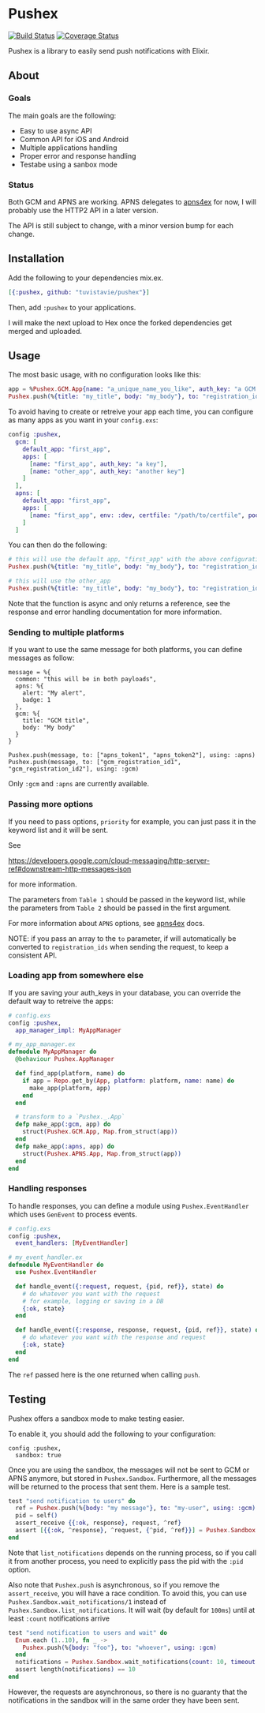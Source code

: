 # Pushex
[![Build Status](https://travis-ci.org/tuvistavie/pushex.svg?branch=master)](https://travis-ci.org/tuvistavie/pushex)
[![Coverage Status](https://coveralls.io/repos/github/tuvistavie/pushex/badge.svg?branch=master)](https://coveralls.io/github/tuvistavie/pushex?branch=master)


Pushex is a library to easily send push notifications with Elixir.

## About

### Goals

The main goals are the following:

  * Easy to use async API
  * Common API for iOS and Android
  * Multiple applications handling
  * Proper error and response handling
  * Testabe using a sanbox mode

### Status

Both GCM and APNS are working. APNS delegates to [apns4ex](https://github.com/chvanikoff/apns4ex)
for now, I will probably use the HTTP2 API in a later version.

The API is still subject to change, with a minor version bump for each change.

## Installation

Add the following to your dependencies mix.ex.

```elixir
[{:pushex, github: "tuvistavie/pushex"}]
```

Then, add `:pushex` to your applications.

I will make the next upload to Hex once the forked dependencies get merged and uploaded.

## Usage

The most basic usage, with no configuration looks like this:

```elixir
app = %Pushex.GCM.App{name: "a_unique_name_you_like", auth_key: "a GCM API auth key"}
Pushex.push(%{title: "my_title", body: "my_body"}, to: "registration_id", with_app: app)
```

To avoid having to create or retreive your app each time, you can configure as many apps
as you want in your `config.exs`:

```elixir
config :pushex,
  gcm: [
    default_app: "first_app",
    apps: [
      [name: "first_app", auth_key: "a key"],
      [name: "other_app", auth_key: "another key"]
    ]
  ],
  apns: [
    default_app: "first_app",
    apps: [
      [name: "first_app", env: :dev, certfile: "/path/to/certfile", pool_size: 5]
    ]
  ]
```

You can then do the following:


```elixir
# this will use the default app, "first_app" with the above configuration
Pushex.push(%{title: "my_title", body: "my_body"}, to: "registration_id", using: :gcm)

# this will use the other_app
Pushex.push(%{title: "my_title", body: "my_body"}, to: "registration_id", using: :gcm, with_app: "other_app")
```

Note that the function is async and only returns a reference, see the response and error
handling documentation for more information.

### Sending to multiple platforms

If you want to use the same message for both platforms, you can define messages as follow:

```
message = %{
  common: "this will be in both payloads",
  apns: %{
    alert: "My alert",
    badge: 1
  },
  gcm: %{
    title: "GCM title",
    body: "My body"
  }
}

Pushex.push(message, to: ["apns_token1", "apns_token2"], using: :apns)
Pushex.push(message, to: ["gcm_registration_id1", "gcm_registration_id2"], using: :gcm)
```

Only `:gcm` and `:apns` are currently available.

### Passing more options

If you need to pass options, `priority` for example, you can just pass
it in the keyword list and it will be sent.

See

https://developers.google.com/cloud-messaging/http-server-ref#downstream-http-messages-json

for more information.

The parameters from `Table 1` should be passed in the keyword list, while
the parameters from `Table 2` should be passed in the first argument.

For more information about `APNS` options, see [apns4ex](https://github.com/chvanikoff/apns4ex) docs.

NOTE: if you pass an array to the `to` parameter, if will automatically
be converted to `registration_ids` when sending the request, to keep a consistent API.

### Loading app from somewhere else

If you are saving your auth_keys in your database, you can override the default way to retreive the apps:

```elixir
# config.exs
config :pushex,
  app_manager_impl: MyAppManager

# my_app_manager.ex
defmodule MyAppManager do
  @behaviour Pushex.AppManager

  def find_app(platform, name) do
    if app = Repo.get_by(App, platform: platform, name: name) do
      make_app(platform, app)
    end
  end

  # transform to a `Pushex._.App`
  defp make_app(:gcm, app) do
    struct(Pushex.GCM.App, Map.from_struct(app))
  end
  defp make_app(:apns, app) do
    struct(Pushex.APNS.App, Map.from_struct(app))
  end
end
```

### Handling responses

To handle responses, you can define a module using `Pushex.EventHandler`
which uses `GenEvent` to process events.

```elixir
# config.exs
config :pushex,
  event_handlers: [MyEventHandler]

# my_event_handler.ex
defmodule MyEventHandler do
  use Pushex.EventHandler

  def handle_event({:request, request, {pid, ref}}, state) do
    # do whatever you want with the request
    # for example, logging or saving in a DB
    {:ok, state}
  end

  def handle_event({:response, response, request, {pid, ref}}, state) do
    # do whatever you want with the response and request
    {:ok, state}
  end
end
```

The `ref` passed here is the one returned when calling `push`.

## Testing

Pushex offers a sandbox mode to make testing easier.

To enable it, you should add the following to your configuration:

```
config :pushex,
  sandbox: true
```

Once you are using the sandbox, the messages will not be sent to GCM or APNS anymore,
but stored in `Pushex.Sandbox`. Furthermore, all the messages will be returned
to the process that sent them.
Here is a sample test.

```elixir
test "send notification to users" do
  ref = Pushex.push(%{body: "my message"}, to: "my-user", using: :gcm)
  pid = self()
  assert_receive {{:ok, response}, request, ^ref}
  assert [{{:ok, ^response}, ^request, {^pid, ^ref}}] = Pushex.Sandbox.list_notifications
end
```

Note that `list_notifications` depends on the running process, so
if you call it from another process, you need to explicitly pass the pid with the `:pid` option.

Also note that `Pushex.push` is asynchronous, so if you
remove the `assert_receive`, you will have a race condition.
To avoid this, you can use `Pushex.Sandbox.wait_notifications/1` instead of `Pushex.Sandbox.list_notifications`.
It will wait (by default for `100ms`) until at least `:count` notifications arrive

```elixir
test "send notification to users and wait" do
  Enum.each (1..10), fn _ ->
    Pushex.push(%{body: "foo"}, to: "whoever", using: :gcm)
  end
  notifications = Pushex.Sandbox.wait_notifications(count: 10, timeout: 50)
  assert length(notifications) == 10
end
```

However, the requests are asynchronous, so there is no guaranty that the notifications
in the sandbox will in the same order they have been sent.
